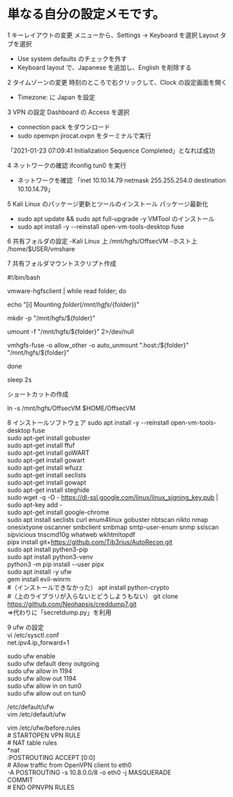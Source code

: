 # 単なる自分の設定メモです。

1 キーレイアウトの変更
メニューから、Settings -> Keyboard を選択
 Layout タブを選択
  - Use system defaults のチェックを外す
  - Keyboard layout で、Japanese を追加し、English を削除する

2 タイムゾーンの変更
 時刻のところで右クリックして、Clock の設定画面を開く
  - Timezone: に Japan を設定

3 VPN の設定
 Dashboard の Access を選択
  - connection pack をダウンロード
  - sudo openvpn jirocat.ovpn をターミナルで実行
  
  「2021-01-23 07:09:41 Initialization Sequence Completed」となれば成功

4 ネットワークの確認
 ifconfig tun0 を実行
  - ネットワークを確認
  「inet 10.10.14.79  netmask 255.255.254.0  destination 10.10.14.79」

5 Kali Linux のパッケージ更新とツールのインストール
 パッケージ最新化
 - sudo apt update && sudo apt full-upgrade -y
 VMTool のインストール
 - sudo apt install -y --reinstall open-vm-tools-desktop fuse

6 共有フォルダの設定
 -Kali Linux 上 /mnt/hgfs/OffsecVM
 -ホスト上 /home/$USER/vmshare

7 共有フォルダマウントスクリプト作成

#!/bin/bash

vmware-hgfsclient | while read folder; do

  echo "[i] Mounting ${folder}   (/mnt/hgfs/${folder})"
  
  mkdir -p "/mnt/hgfs/${folder}"
  
  umount -f "/mnt/hgfs/${folder}" 2>/dev/null
  
  vmhgfs-fuse -o allow_other -o auto_unmount ".host:/${folder}" "/mnt/hgfs/${folder}"

done

sleep 2s

ショートカットの作成

 ln -s /mnt/hgfs/OffsecVM $HOME/OffsecVM

8 インストールソフトウェア
 sudo apt install -y --reinstall open-vm-tools-desktop fuse<BR>
 sudo apt-get install gobuster<BR>
 sudo apt-get install ffuf<BR>
 sudo apt-get install goWART<BR>
 sudo apt-get install gowart<BR>
 sudo apt-get install wfuzz<BR>
 sudo apt-get install seclists<BR>
 sudo apt-get install gowapt<BR>
 sudo apt-get install steghide<BR>
 sudo wget -q -O - https://dl-ssl.google.com/linux/linux_signing_key.pub | sudo apt-key add -<BR>
 sudo apt-get install google-chrome<BR>
 sudo apt install seclists curl enum4linux gobuster nbtscan nikto nmap onesixtyone oscanner smbclient smbmap smtp-user-enum snmp sslscan sipvicious tnscmd10g whatweb wkhtmltopdf<BR>
 pipx install git+https://github.com/Tib3rius/AutoRecon.git<BR>
 sudo apt install pythen3-pip<BR>
 sudo apt install python3-venv<BR>
 python3 -m pip install --user pipx<BR>
 sudo apt install -y ufw<BR>
 gem install evil-winrm<BR>
#（インストールできなかった） apt install python-crypto<BR>
#（上のライブラリが入らないとどうしようもない） git clone https://github.com/Neohapsis/creddump7.git<BR>
⇒代わりに「secretdump.py」を利用<BR>

9 ufw の設定<BR>
vi /etc/sysctl.conf<BR>
 net.ipv4.ip_forward=1<BR>

 sudo ufw enable<BR>
 sudo ufw default deny outgoing<BR>
 sudo ufw allow in 1194<BR>
 sudo ufw allow out 1194<BR>
 sudo ufw allow in on tun0<BR>
 sudo ufw allow out on tun0<BR>

 /etc/default/ufw<BR>
 vim /etc/default/ufw<BR>
 
 vim /etc/ufw/before.rules<BR>
 \# STARTOPEN VPN RULE<BR>
 \# NAT table rules<BR>
 *nat<BR>
 \:POSTROUTING ACCEPT [0:0]<BR>
 \# Allow traffic from OpenVPN client to eth0<BR>
 -A POSTROUTING -s 10.8.0.0/8 -o eth0 -j MASQUERADE<BR>
 COMMIT<BR>
 \# END OPNVPN RULES<BR>





